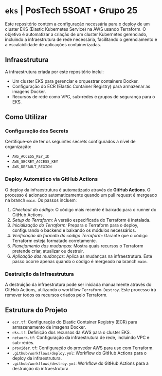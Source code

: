 # `eks` | PosTech 5SOAT • Grupo 25

Este repositório contém a configuração necessária para o deploy de um cluster EKS (Elastic Kubernetes Service) na AWS usando Terraform. O objetivo é automatizar a criação de um cluster Kubernetes gerenciado, incluindo a infraestrutura de rede necessária, facilitando o gerenciamento e a escalabilidade de aplicações containerizadas.

## Infraestrutura

A infraestrutura criada por este repositório inclui:

-	Um cluster EKS para gerenciar e orquestrar containers Docker.
-	Configuração do ECR (Elastic Container Registry) para armazenar as imagens Docker.
-	Recursos de rede como VPC, sub-redes e grupos de segurança para o EKS.

## Como Utilizar

### Configuração dos Secrets

Certifique-se de ter os seguintes secrets configurados a nível de organização:

- `AWS_ACCESS_KEY_ID`
- `AWS_SECRET_ACCESS_KEY`
- `AWS_DEFAULT_REGION`

### Deploy Automático via GitHub Actions

O deploy da infraestrutura é automatizado através de **GitHub Actions**. O processo é acionado automaticamente quando um pull request é mergeado na branch `main`. Os passos incluem:

1. *Checkout do código:* O código mais recente é baixado para o runner do GitHub Actions.
2. *Setup do Terraform:* A versão especificada do Terraform é instalada.
3. *Inicialização do Terraform:* Prepara o Terraform para o deploy, configurando o backend e baixando os módulos necessários.
4. *Verificação do formato do código Terraform:* Garante que o código Terraform esteja formatado corretamente.
5. *Planejamento das mudanças:* Mostra quais recursos o Terraform pretende criar, atualizar ou destruir.
6. *Aplicação das mudanças:* Aplica as mudanças na infraestrutura. Este passo ocorre apenas quando o código é mergeado na branch `main`.

### Destruição da Infraestrutura

A destruição da infraestrutura pode ser iniciada manualmente através do GitHub Actions, utilizando o workflow `Terraform Destroy`. Este processo irá remover todos os recursos criados pelo Terraform.

## Estrutura do Projeto

- `ecr.tf`: Configuração do Elastic Container Registry (ECR) para armazenamento de imagens Docker.
- `eks.tf`: Definição dos recursos da AWS para o cluster EKS.
- `network.tf`: Configuração da infraestrutura de rede, incluindo VPC e sub-redes.
- `provider.tf`: Configuração do provedor AWS para uso com Terraform.
-	`.github/workflows/deploy.yml`: Workflow do GitHub Actions para o deploy da infraestrutura.
-	`.github/workflows/destroy.yml`: Workflow do GitHub Actions para a destruição da infraestrutura.
